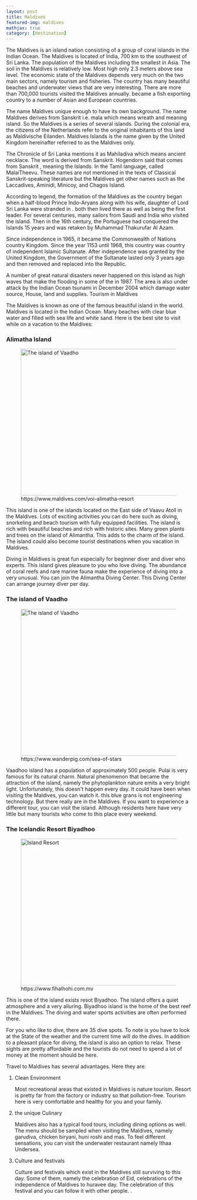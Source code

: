 ```yaml
---
layout: post
title: Maldives
featured-img: maldives
mathjax: true
category: [destination]
---
```


<p>The Maldives is an island nation consisting of a group of coral islands in the Indian Ocean. The Maldives is located of India, 700 km to the southwest of Sri Lanka. The population of the Maldives including the smallest in Asia. The soil in the Maldives is relatively low. Most high only 2.3 meters above sea level. The economic state of the Maldives depends very much on the two main sectors, namely tourism and fisheries. The country has many beautiful beaches and underwater views that are very interesting. There are more than 700,000 tourists visited the Maldives annually. became a fish exporting country to a number of Asian and European countries.</p><p>
The name Maldives unique enough to have its own background. The name Maldives derives from Sanskrit i.e. mala which means wreath and meaning island. So the Maldives is a series of several islands. During the colonial era, the citizens of the Netherlands refer to the original inhabitants of this land as Maldivische Eilanden. Maldives Islands is the name given by the United Kingdom hereinafter referred to as the Maldives only.</p><p>
The Chronicle of Sri Lanka mentions it as Mahiladiva which means ancient necklace. The word is derived from Sanskrit. Hogendorn said that comes from Sanskrit , meaning the Islands. In the Tamil language, called MalaiTheevu. These names are not mentioned in the texts of Classical Sanskrit-speaking literature but the Maldives get other names such as the Laccadives, Aminidi, Minicoy, and Chagos Island.</p><p>
According to legend, the formation of the Maldives as the country began when a half-blood Prince Indo-Aryans along with his wife, daughter of Lord Sri Lanka were stranded in . both then lived there as well as being the first leader. For several centuries, many sailors from Saudi and India who visited the island. Then in the 16th century, the Portuguese had conquered the Islands 15 years and was retaken by Muhammad Thakurufar Al Azam.</p><p>
Since independence in 1965, it became the Commonwealth of Nations country Kingdom. Since the year 1153 until 1968, this country was country of independent Islamic Sultanate. After independence was granted by the United Kingdom, the Government of the Sultanate lasted only 3 years ago and then removed and replaced into the Republic.</p><p>
A number of great natural disasters never happened on this island as high waves that make the flooding in some of the in 1987. The area is also under attack by the Indian Ocean tsunami in December 2004 which damage water source, House, land and supplies.
Tourism in Maldives</p><p>
The Maldives is known as one of the famous beautiful island in the world. Maldives is located in the Indian Ocean. Many beaches with clear blue water and filled with sea life and white sand. Here is the best site to visit while on a vacation to the Maldives:
</p><p>
<h3>Alimatha Island</h3>
<figure class="center">
<a href="https://4.bp.blogspot.com/-Gk5-fr4UWVY/WoZymPyYD6I/AAAAAAAANeM/ZOs6by7naJQdq9K1dfL8bp6rPrLQd3hHwCLcBGAs/s1600/Alimatha-Aquatic-Resort-ariel-2.jpg" ><img  src="https://4.bp.blogspot.com/-Gk5-fr4UWVY/WoZymPyYD6I/AAAAAAAANeM/ZOs6by7naJQdq9K1dfL8bp6rPrLQd3hHwCLcBGAs/s1600/Alimatha-Aquatic-Resort-ariel-2.jpg" width="800" height="400" data-original-width="1600" data-original-height="750" title="The island of Vaadho" alt="The island of Vaadho"/></a><figcaption>
https://www.maldives.com/voi-alimatha-resort</figcaption></figure>


This island is one of the islands located on the East side of Vaavu Atoll in the Maldives. Lots of exciting activities you can do here such as diving, snorkeling and beach tourism with fully equipped facilities. The island is rich with beautiful beaches and rich with historic sites. Many green plants and trees on the island of Alimantha. This adds to the charm of the island. The island could also become tourist destinations when you vacation in Maldives.
</p><p>
Diving in Maldives is great fun especially for beginner diver and diver who experts. This island gives pleasure to you who love diving. The abundance of coral reefs and rare marine fauna make the experience of diving into a very unusual. You can join the Alimantha Diving Center. This Diving Center can arrange journey diver per day.
</p><p>
<h3>The island of Vaadho</h3>
<figure class="center">
<a href="https://1.bp.blogspot.com/-F5HLYtWzoHE/WoZyKx02H3I/AAAAAAAANeI/f2AuVkvjRyoWwhGu4baELohm0oMIbLgdACLcBGAs/s1600/sea_of_stars_vaadhoo_island_maldives-1020x510.jpg" ><img  src="https://1.bp.blogspot.com/-F5HLYtWzoHE/WoZyKx02H3I/AAAAAAAANeI/f2AuVkvjRyoWwhGu4baELohm0oMIbLgdACLcBGAs/s1600/sea_of_stars_vaadhoo_island_maldives-1020x510.jpg" width="800" height="400" data-original-width="1600" data-original-height="750" title="The island of Vaadho" alt="The island of Vaadho"/></a><figcaption>
https://www.wanderpig.com/sea-of-stars</figcaption></figure>

Vaadhoo island has a population of approximately 500 people. Pulai is very famous for its natural charm. Natural phenomenon that became the attraction of the island, namely the phytoplankton nature emits a very bright light. Unfortunately, this doesn't happen every day. It could have been when visiting the Maldives, you can watch it. this blue grans is not engineering technology. But there really are in the Maldives. If you want to experience a different tour, you can visit the island. Although residents here have very little but many tourists who come to this place every weekend.</p><p>
<h3>The Icelandic Resort Biyadhoo</h3><figure class="center">
<a href="https://4.bp.blogspot.com/-gSd79yr06_E/WoZxgXzRlXI/AAAAAAAANeA/6KAnNy-lWN0Kx25_dcbAkBrP4oondb2PACLcBGAs/s1600/island%2Bresort.jpg" ><img  src="https://4.bp.blogspot.com/-gSd79yr06_E/WoZxgXzRlXI/AAAAAAAANeA/6KAnNy-lWN0Kx25_dcbAkBrP4oondb2PACLcBGAs/s1600/island%2Bresort.jpg" width="800" height="400" data-original-width="1600" data-original-height="750" title="Island Resort" alt="Island Resort"/></a><figcaption>https://www.fihalhohi.com.mv</figcaption></figure>

This is one of the island exists resot Biyadhoo. The island offers a quiet atmosphere and a very alluring. Biyadhoo island is the home of the best reef in the Maldives. The diving and water sports activities are often performed there.
</p><p>
For you who like to dive, there are 35 dive spots. To note is you have to look at the State of the weather and the current time will do the dives. In addition to a pleasant place for diving, the island is also an option to relax. These sights are pretty affordable and the tourists do not need to spend a lot of money at the moment should be here. 
</p><p>
Travel to Maldives has several advantages. Here they are:

<ol><li>Clean Environment</li>

Most recreational areas that existed in Maldives is nature tourism. Resort is pretty far from the factory or industry so that pollution-free. Tourism here is very comfortable and healthy for you and your family.

<li>the unique Culinary</li>

Maldives also has a typical food tours, including dining options as well. The menu should be sampled when visiting the Maldives, namely garudiva, chicken biryani, huni roshi and mas. To feel different sensations, you can visit the underwater restaurant namely Ithaa Undersea.
<li>Culture and festivals</li>

Culture and festivals which exist in the Maldives still surviving to this day. Some of them, namely the celebration of Eid, celebrations of the independence of Maldives to huravee day. The celebration of this festival and you can follow it with other people.
.
</ol></p>
